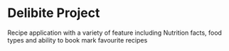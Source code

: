 # Delibite Project

Recipe application with a variety of feature including Nutrition facts, food types and ability to book mark favourite recipes
